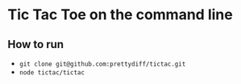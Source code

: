 # Tic Tac Toe on the command line

## How to run
* `git clone git@github.com:prettydiff/tictac.git`
* `node tictac/tictac`

